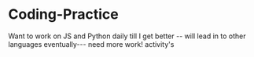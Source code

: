 # Coding-Practice

Want to work on JS and Python daily till I get better -- will lead in to other languages eventually---
need more work!
activity's 